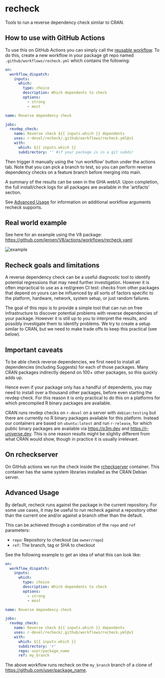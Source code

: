 # recheck

Tools to run a reverse dependency check similar to CRAN.


## How to use with GitHub Actions

To use this on GitHub Actions you can simply call the [reusable workflow](https://docs.github.com/en/actions/using-workflows/reusing-workflows). To do this, create a new workflow in your package git repo named `.github/workflows/recheck.yml` which contains the following:

```yml
on:
  workflow_dispatch:
    inputs:
      which:
        type: choice
        description: Which dependents to check
        options:
          - strong
          - most

name: Reverse dependency check

jobs:
  revdep_check:
    name: Reverse check ${{ inputs.which }} dependents
    uses: r-devel/recheck/.github/workflows/recheck.yml@v1
    with:
      which: ${{ inputs.which }}
      subdirectory: '' #if your package is in a git subdir
```

Then trigger it manually using the 'run workflow' button under the actions tab. Note that you can pick a branch to test, so you can perform reverse dependency checks on a feature branch before merging into main.

A summary of the results can be seen in the GHA webUI. Upon completion, the full install/check logs for all packages are available in the 'artifacts' section.

See [Advanced Usage](#advanced-usage) for information on additional workflow arguments recheck supports.

## Real world example

See here for an example using the V8 package: https://github.com/jeroen/V8/actions/workflows/recheck.yaml


![example](https://github.com/user-attachments/assets/9f5f67fc-a0aa-444b-a5a6-e3afad12a354)


## Recheck goals and limitations

A reverse dependency check can be a useful diagnostic tool to identify potential regressions that may need further investigation. However it is often impractical to use as a red/green CI test: checks from other packages that depend on yours can be influenced by all sorts of factors specific to the platform, hardware, network, system setup, or just random failures.

The goal of this repo is to provide a simple tool that can run on free infrastructure to discover potential problems with reverse dependencies of your package. However it is still up to you to interpret the results, and possibly investigate them to identify problems. We try to create a setup similar to CRAN, but we need to make trade offs to keep this practical (see below).

## Important caveats

To be able check reverse dependencies, we first need to install all dependencies (including Suggests) for each of those packages. Many CRAN packages indirectly depend on 100+ other packages, so this quickly adds up. 

Hence even if your package only has a handful of dependents, you may need to install over a thousand other packages, before even starting the revdep check. For this reason it is only practical to do this on a platforms for which precompiled R binary packages are available.

CRAN runs revdep checks on `r-devel` on a server with `debian:testing` but there are currently no R binary packages available for this platform. Instead our containers are based on `ubuntu:latest` and run `r-release`, for which public binary packages are available via https://p3m.dev and https://r-universe.dev. This is one reason results might be slighlty different from what CRAN would show, though in practice it is usually irrelevant.

## On rcheckserver

On GitHub actions we run the check inside the [rcheckserver](https://github.com/r-devel/rcheckserver)
container. This container has the same system libraries installed as the CRAN Debian server.

## Advanced Usage

By default, recheck runs against the package in the current repository.
For some use cases, it may be useful to run recheck against a repository other than the current one and/or against a branch other than the default.

This can be achieved through a combination of the `repo` and `ref` parameters:

- `repo`: Repository to checkout (as `owner/repo`)
- `ref`: The branch, tag or SHA to checkout

See the following example to get an idea of what this can look like:

```yml
on:
  workflow_dispatch:
    inputs:
      which:
        type: choice
        description: Which dependents to check
        options:
          - strong
          - most

name: Reverse dependency check

jobs:
  revdep_check:
    name: Reverse check ${{ inputs.which }} dependents
    uses: r-devel/recheck/.github/workflows/recheck.yml@v1
    with:
      which: ${{ inputs.which }}
      subdirectory: 'r'
      repo: user/package_name
      ref: my_branch
```

The above workflow runs recheck on the `my_branch` branch of a clone of https://github.com/user/package_name.
